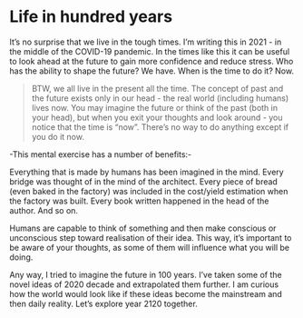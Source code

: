 # Life in hundred years

It’s no surprise that we live in the tough times. I’m writing this in 2021 - in the middle of the COVID-19 pandemic. In the times like this it can be useful to look ahead at the future to gain more confidence and reduce stress. Who has the ability to shape the future? We have. When is the time to do it? Now.

> BTW, we all live in the present all the time. The concept of past and the future exists only in our head - the real world (including humans) lives now. You may imagine the future or think of the past (both in your head), but when you exit your thoughts and look around - you notice that the time is “now”. There’s no way to do anything except if you do it now.

-This mental exercise has a number of benefits:-

Everything that is made by humans has been imagined in the mind. Every bridge was thought of in the mind of the architect. Every piece of bread (even baked in the factory) was included in the cost/yield estimation when the factory was built. Every book written happened in the head of the author. And so on.

Humans are capable to think of something and then make conscious or unconscious step toward realisation of their idea. This way, it’s important to be aware of your thoughts, as some of them will influence what you will be doing.

Any way, I tried to imagine the future in 100 years. I’ve taken some of the novel ideas of 2020 decade and extrapolated them further. I am curious how the world would look like if these ideas become the mainstream and then daily reality. Let’s explore year 2120 together.

<!-- toc -->
